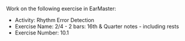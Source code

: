 Work on the following exercise in EarMaster:
- Activity: Rhythm Error Detection
- Exercise Name: 2/4 - 2 bars: 16th & Quarter notes - including rests
- Exercise Number: 10.1
